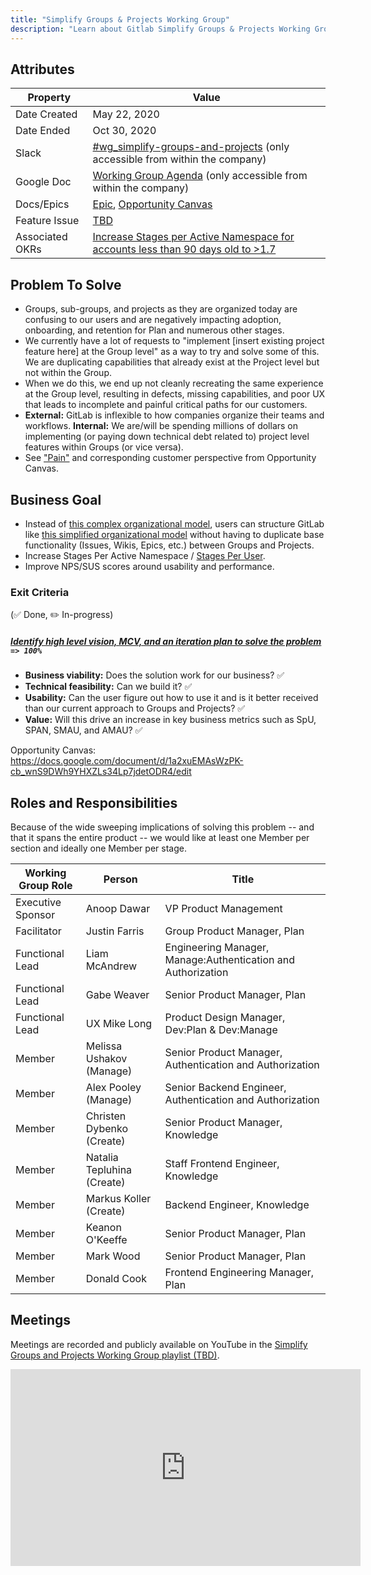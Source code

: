 ```yaml
---
title: "Simplify Groups & Projects Working Group"
description: "Learn about Gitlab Simplify Groups & Projects Working Group business goals, problems to solve and more."
---
```


## Attributes

| Property        | Value           |
|-----------------|-----------------|
| Date Created    | May 22, 2020 |
| Date Ended | Oct 30, 2020 |
| Slack           | [#wg_simplify-groups-and-projects](https://gitlab.slack.com/archives/C014ZJZP0JC) (only accessible from within the company) |
| Google Doc      | [Working Group Agenda](https://docs.google.com/document/d/1NR9qlJ19n7u99I-usU0Vi2Z1OOlvz_MX00QCk1RCikQ/edit) (only accessible from within the company) |
| Docs/Epics      | [Epic](https://gitlab.com/groups/gitlab-org/-/epics/2885), [Opportunity Canvas](https://docs.google.com/document/d/1a2xuEMAsWzPK-cb_wnS9DWh9YHXZLs34Lp7jdetODR4/edit#heading=h.4mt5fmtn0ax4) |
| Feature Issue   | [TBD]() |
| Associated OKRs | [Increase Stages per Active Namespace for accounts less than 90 days old to >1.7](https://gitlab.com/gitlab-com/Product/-/issues/1103) |

## Problem To Solve

- Groups, sub-groups, and projects as they are organized today are confusing to our users and are negatively impacting adoption, onboarding, and retention for Plan and numerous other stages.
- We currently have a lot of requests to "implement [insert existing project feature here] at the Group level" as a way to try and solve some of this. We are duplicating capabilities that already exist at the Project level but not within the Group.
- When we do this, we end up not cleanly recreating the same experience at the Group level, resulting in defects, missing capabilities, and poor UX that leads to incomplete and painful critical paths for our customers.
- **External:** GitLab is inflexible to how companies organize their teams and workflows. **Internal:** We are/will be spending millions of dollars on implementing (or paying down technical debt related to) project level features within Groups (or vice versa).
- See ["Pain"](https://docs.google.com/document/d/1a2xuEMAsWzPK-cb_wnS9DWh9YHXZLs34Lp7jdetODR4/edit#bookmark=id.ncteuke1gqrp) and corresponding customer perspective from Opportunity Canvas.

## Business Goal

- Instead of [this complex organizational model](https://docs.google.com/document/d/1a2xuEMAsWzPK-cb_wnS9DWh9YHXZLs34Lp7jdetODR4/edit#bookmark=id.hylkd0o73zah), users can structure GitLab like [this simplified organizational model](https://docs.google.com/document/d/1a2xuEMAsWzPK-cb_wnS9DWh9YHXZLs34Lp7jdetODR4/edit#bookmark=id.xb4l42hcom2b) without having to duplicate base functionality (Issues, Wikis, Epics, etc.) between Groups and Projects.
- Increase Stages Per Active Namespace / [Stages Per User](https://about.gitlab.com/handbook/product/performance-indicators/).
- Improve NPS/SUS scores around usability and performance.

### Exit Criteria

 (✅ Done, ✏️ In-progress)

##### [Identify high level vision, MCV, and an iteration plan to solve the problem](https://gitlab.com/gitlab-org/gitlab/-/issues/218333) `=> 100%`

- **Business viability:** Does the solution work for our business? ✅
- **Technical feasibility:** Can we build it? ✅
- **Usability:** Can the user figure out how to use it and is it better received than our current approach to Groups and Projects? ✅
- **Value:** Will this drive an increase in key business metrics such as SpU, SPAN, SMAU, and AMAU? ✅

Opportunity Canvas: https://docs.google.com/document/d/1a2xuEMAsWzPK-cb_wnS9DWh9YHXZLs34Lp7jdetODR4/edit

## Roles and Responsibilities

Because of the wide sweeping implications of solving this problem -- and that it spans the entire product -- we would like at least one Member per section and ideally one Member per stage.

| Working Group Role    | Person                | Title                          |
|-----------------------|-----------------------|--------------------------------|
| Executive Sponsor     | Anoop Dawar           | VP Product Management          |
| Facilitator           | Justin Farris         | Group Product Manager, Plan    |
| Functional Lead       | Liam McAndrew         | Engineering Manager, Manage:Authentication and Authorization |
| Functional Lead       | Gabe Weaver           | Senior Product Manager, Plan   |
| Functional Lead       | UX Mike Long              | Product Design Manager, Dev:Plan & Dev:Manage |
| Member                | Melissa Ushakov (Manage)  | Senior Product Manager, Authentication and Authorization     |
| Member                | Alex Pooley (Manage)      | Senior Backend Engineer, Authentication and Authorization    |
| Member                | Christen Dybenko (Create) | Senior Product Manager, Knowledge  |
| Member                | Natalia Tepluhina (Create) | Staff Frontend Engineer, Knowledge  |
| Member                | Markus Koller (Create) | Backend Engineer, Knowledge  |
| Member                | Keanon O'Keeffe       | Senior Product Manager, Plan |
| Member                | Mark Wood             | Senior Product Manager, Plan |
| Member                | Donald Cook | Frontend Engineering Manager, Plan  |

## Meetings

Meetings are recorded and publicly available on
YouTube in the [Simplify Groups and Projects Working Group playlist (TBD)](https://www.youtube.com/playlist?list=PL05JrBw4t0KpT_keryiFRk8aJdk-MgqRq).

<iframe width="560" height="315" src="https://www.youtube.com/embed/videoseries?list=PL05JrBw4t0KpT_keryiFRk8aJdk-MgqRq" frameborder="0" allow="accelerometer; autoplay; encrypted-media; gyroscope; picture-in-picture" allowfullscreen></iframe>
